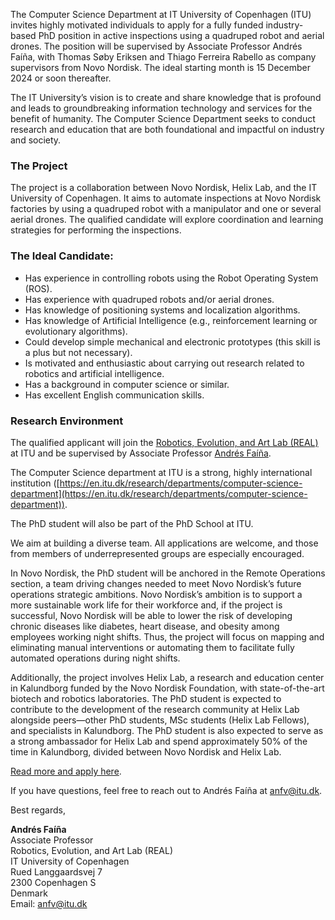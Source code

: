 The Computer Science Department at IT University of Copenhagen (ITU) invites highly motivated individuals to apply for a fully funded industry-based PhD position in active inspections using a quadruped robot and aerial drones. The position will be supervised by Associate Professor Andrés Faíña, with Thomas Søby Eriksen and Thiago Ferreira Rabello as company supervisors from Novo Nordisk. The ideal starting month is 15 December 2024 or soon thereafter.

The IT University’s vision is to create and share knowledge that is profound and leads to groundbreaking information technology and services for the benefit of humanity. The Computer Science Department seeks to conduct research and education that are both foundational and impactful on industry and society.

### The Project
The project is a collaboration between Novo Nordisk, Helix Lab, and the IT University of Copenhagen. It aims to automate inspections at Novo Nordisk factories by using a quadruped robot with a manipulator and one or several aerial drones. The qualified candidate will explore coordination and learning strategies for performing the inspections.

### The Ideal Candidate:
- Has experience in controlling robots using the Robot Operating System (ROS).
- Has experience with quadruped robots and/or aerial drones.
- Has knowledge of positioning systems and localization algorithms.
- Has knowledge of Artificial Intelligence (e.g., reinforcement learning or evolutionary algorithms).
- Could develop simple mechanical and electronic prototypes (this skill is a plus but not necessary).
- Is motivated and enthusiastic about carrying out research related to robotics and artificial intelligence.
- Has a background in computer science or similar.
- Has excellent English communication skills.

### Research Environment
The qualified applicant will join the [Robotics, Evolution, and Art Lab (REAL)](https://real.itu.dk/) at ITU and be supervised by Associate Professor [Andrés Faíña](https://real.itu.dk/people/afaina/).

The Computer Science department at ITU is a strong, highly international institution ([https://en.itu.dk/research/departments/computer-science-department](https://en.itu.dk/research/departments/computer-science-department)).

The PhD student will also be part of the PhD School at ITU.

We aim at building a diverse team. All applications are welcome, and those from members of underrepresented groups are especially encouraged.

In Novo Nordisk, the PhD student will be anchored in the Remote Operations section, a team driving changes needed to meet Novo Nordisk’s future operations strategic ambitions. Novo Nordisk’s ambition is to support a more sustainable work life for their workforce and, if the project is successful, Novo Nordisk will be able to lower the risk of developing chronic diseases like diabetes, heart disease, and obesity among employees working night shifts. Thus, the project will focus on mapping and eliminating manual interventions or automating them to facilitate fully automated operations during night shifts.

Additionally, the project involves Helix Lab, a research and education center in Kalundborg funded by the Novo Nordisk Foundation, with state-of-the-art biotech and robotics laboratories. The PhD student is expected to contribute to the development of the research community at Helix Lab alongside peers—other PhD students, MSc students (Helix Lab Fellows), and specialists in Kalundborg. The PhD student is also expected to serve as a strong ambassador for Helix Lab and spend approximately 50% of the time in Kalundborg, divided between Novo Nordisk and Helix Lab.

[Read more and apply here](https://candidate.hr-manager.net/ApplicationInit.aspx?cid=119&ProjectId=181721&DepartmentId=3439&MediaId=5).

If you have questions, feel free to reach out to Andrés Faíña at [anfv@itu.dk](mailto:anfv@itu.dk).

Best regards,

**Andrés Faíña**  
Associate Professor  
Robotics, Evolution, and Art Lab (REAL)  
IT University of Copenhagen  
Rued Langgaardsvej 7  
2300 Copenhagen S  
Denmark  
Email: [anfv@itu.dk](mailto:anfv@itu.dk)
